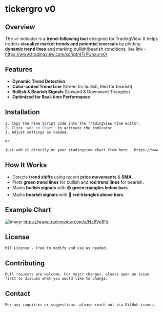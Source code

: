 # tickergro v0

## Overview
The `v0` indicator is a **trend-following tool** designed for TradingView. It helps traders **visualize market trends and potential reversals** by plotting **dynamic trend lines** and marking bullish/bearish conditions.
live link - https://www.tradingview.com/script/4TrPUhxu-v0/

## Features
- **Dynamic Trend Detection**
- **Color-coded Trend Line** (Green for bullish, Red for bearish)
- **Bullish & Bearish Signals** (Upward & Downward Triangles)
- **Optimized for Real-time Performance**

## Installation
```bash
1. Copy the Pine Script code into the TradingView Pine Editor.
2. Click "Add to Chart" to activate the indicator.
3. Adjust settings as needed.

or

just add it directly on your tradingview chart from here - https://www.tradingview.com/script/4TrPUhxu-v0/
```

## How It Works
- Detects **trend shifts** using recent **price movements** & **SMA**.
- Plots **green trend lines** for bullish and **red trend lines** for bearish.
- Marks **bullish signals** with 🟢 **green triangles below bars**.
- Marks **bearish signals** with 🔴 **red triangles above bars**.

## Example Chart
![image](https://github.com/user-attachments/assets/adbc90fd-84cd-4c78-bd4f-850fce509fa7)
https://www.tradingview.com/x/Nz6Vo1Pj/

## License
```
MIT License - Free to modify and use as needed.
```

## Contributing
```
Pull requests are welcome. For major changes, please open an issue first to discuss what you would like to change.
```

## Contact
```
For any inquiries or suggestions, please reach out via GitHub issues.
```
